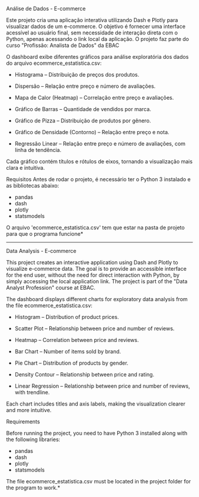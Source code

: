 Análise de Dados - E-commerce

Este projeto cria uma aplicação interativa utilizando Dash e Plotly para visualizar dados de um e-commerce.
O objetivo é fornecer uma interface acessível ao usuário final, sem necessidade de interação direta com o Python, apenas acessando o link local da aplicação. O projeto faz parte do curso "Profissão: Analista de Dados" da EBAC

O dashboard exibe diferentes gráficos para análise exploratória dos dados do arquivo ecommerce_estatistica.csv:

- Histograma – Distribuição de preços dos produtos.

- Dispersão – Relação entre preço e número de avaliações.

- Mapa de Calor (Heatmap) – Correlação entre preço e avaliações.

- Gráfico de Barras – Quantidade de vendidos por marca.

- Gráfico de Pizza – Distribuição de produtos por gênero.

- Gráfico de Densidade (Contorno) – Relação entre preço e nota.

- Regressão Linear – Relação entre preço e número de avaliações, com linha de tendência.

Cada gráfico contém títulos e rótulos de eixos, tornando a visualização mais clara e intuitiva.

Requisitos Antes de rodar o projeto, é necessário ter o Python 3 instalado e as bibliotecas abaixo:

- pandas
- dash
- plotly
- statsmodels


O arquivo 'ecommerce_estatistica.csv' tem que estar na pasta de projeto para que o programa funcione*

----------------------------------------------------------------------------------------------------------

Data Analysis - E-commerce

This project creates an interactive application using Dash and Plotly to visualize e-commerce data.
The goal is to provide an accessible interface for the end user, without the need for direct interaction with Python, by simply accessing the local application link. The project is part of the "Data Analyst Profession" course at EBAC.

The dashboard displays different charts for exploratory data analysis from the file ecommerce_estatistica.csv:

- Histogram – Distribution of product prices.

- Scatter Plot – Relationship between price and number of reviews.

- Heatmap – Correlation between price and reviews.

- Bar Chart – Number of items sold by brand.

- Pie Chart – Distribution of products by gender.

- Density Contour – Relationship between price and rating.

- Linear Regression – Relationship between price and number of reviews, with trendline.

Each chart includes titles and axis labels, making the visualization clearer and more intuitive.

Requirements

Before running the project, you need to have Python 3 installed along with the following libraries:

- pandas
- dash
- plotly
- statsmodels

The file ecommerce_estatistica.csv must be located in the project folder for the program to work.*
